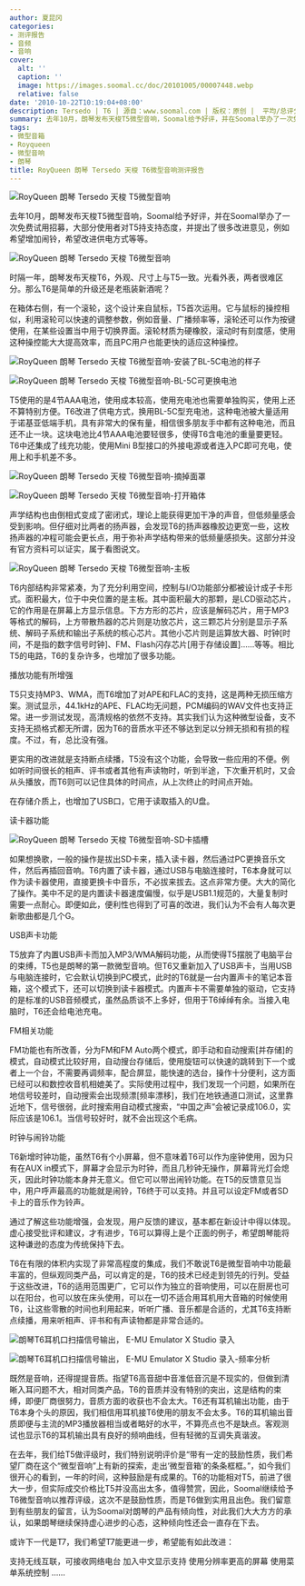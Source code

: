 ```yaml
---
author: 夏昆冈
categories:
- 测评报告
- 音频
- 音响
cover:
  alt: ''
  caption: ''
  image: https://images.soomal.cc/doc/20101005/00007448.webp
  relative: false
date: '2010-10-22T10:19:04+08:00'
description: Tersedo | T6 | 源自：www.soomal.com | 版权：原创 |  平均/总评分：09.46/104
summary: 去年10月，朗琴发布天梭T5微型音响，Soomal给予好评，并在Soomal举办了一次免费试用招募，大部分使用者对T5持支持态度，并提出了很多改进意见，例如希望增加闹铃，希望改进供电方式等等。时隔一年，朗琴发布天梭T6，外观、尺寸上与T5一致。光看外表，两者很难区分。那么T6是简单的升级还是老瓶装新酒呢？
tags:
- 微型音箱
- Royqueen
- 微型音响
- 朗琴
title: RoyQueen 朗琴 Tersedo 天梭 T6微型音响测评报告
---
```


![RoyQueen 朗琴 Tersedo 天梭 T5微型音响](https://images.soomal.cc/doc/20091104/00003040.webp)



去年10月，朗琴发布天梭T5微型音响，Soomal给予好评，并在Soomal举办了一次免费试用招募，大部分使用者对T5持支持态度，并提出了很多改进意见，例如希望增加闹铃，希望改进供电方式等等。



![RoyQueen 朗琴 Tersedo 天梭 T6微型音响](https://images.soomal.cc/doc/20101005/00007447.webp)



时隔一年，朗琴发布天梭T6，外观、尺寸上与T5一致。光看外表，两者很难区分。那么T6是简单的升级还是老瓶装新酒呢？



在箱体右侧，有一个滚轮，这个设计来自鼠标，T5首次运用。它与鼠标的操控相似，利用滚轮可以快速的调整参数，例如音量、广播频率等，滚轮还可以作为按键使用，在某些设置当中用于切换界面。滚轮材质为硬橡胶，滚动时有刻度感，使用这种操控能大大提高效率，而且PC用户也能更快的适应这种操控。



![RoyQueen 朗琴 Tersedo 天梭 T6微型音响-安装了BL-5C电池的样子](https://images.soomal.cc/doc/20101005/00007465.webp)



![RoyQueen 朗琴 Tersedo 天梭 T6微型音响-BL-5C可更换电池](https://images.soomal.cc/doc/20101005/00007464.webp)



T5使用的是4节AAA电池，使用成本较高，使用充电池也需要单独购买，使用上还不算特别方便。T6改进了供电方式，换用BL-5C型充电池，这种电池被大量适用于诺基亚低端手机，具有非常大的保有量，相信很多朋友手中都有这种电池，而且还不止一块。这块电池比4节AAA电池要轻很多，使得T6含电池的重量要更轻。T6中还集成了线充功能，使用Mini B型接口的外接电源或者连入PC即可充电，使用上和手机差不多。



![RoyQueen 朗琴 Tersedo 天梭 T6微型音响-摘掉面罩](https://images.soomal.cc/doc/20101005/00007456.webp)



![RoyQueen 朗琴 Tersedo 天梭 T6微型音响-打开箱体](https://images.soomal.cc/doc/20101005/00007457.webp)



声学结构也由倒相式变成了密闭式，理论上能获得更加干净的声音，但低频量感会受到影响。但仔细对比两者的扬声器，会发现T6的扬声器橡胶边更宽一些，这枚扬声器的冲程可能会更长点，用于弥补声学结构带来的低频量感损失。这部分并没有官方资料可以证实，属于看图说文。



![RoyQueen 朗琴 Tersedo 天梭 T6微型音响-主板](https://images.soomal.cc/doc/20101005/00007459.webp)



T6内部结构非常紧凑，为了充分利用空间，控制与I/O功能部分都被设计成子卡形式。面积最大，位于中央位置的是主板。其中面积最大的那颗，是LCD驱动芯片，它的作用是在屏幕上方显示信息。下方方形的芯片，应该是解码芯片，用于MP3等格式的解码，上方带散热器的芯片则是功放芯片，这三颗芯片分别是显示子系统、解码子系统和输出子系统的核心芯片。其他小芯片则是运算放大器、时钟[时间，不是指的数字信号时钟]、FM、Flash闪存芯片[用于存储设置]……等等。相比T5的电路，T6的复杂许多，也增加了很多功能。



播放功能有所增强



T5只支持MP3、WMA，而T6增加了对APE和FLAC的支持，这是两种无损压缩方案。测试显示，44.1kHz的APE、FLAC均无问题，PCM编码的WAV文件也支持正常。进一步测试发现，高清规格的依然不支持。其实我们认为这种微型设备，支不支持无损格式都无所谓，因为T6的音质水平还不够达到足以分辨无损和有损的程度。不过，有，总比没有强。



更实用的改进就是支持断点续播，T5没有这个功能，会导致一些应用的不便。例如听时间很长的相声、评书或者其他有声读物时，听到半途，下次重开机时，又会从头播放，而T6则可以记住具体的时间点，从上次终止的时间点开始。



在存储介质上，也增加了USB口，它用于读取插入的U盘。



读卡器功能



![RoyQueen 朗琴 Tersedo 天梭 T6微型音响-SD卡插槽](https://images.soomal.cc/doc/20101005/00007455.webp)



如果想换歌，一般的操作是拔出SD卡来，插入读卡器，然后通过PC更换音乐文件，然后再插回音响。T6内置了读卡器，通过USB与电脑连接时，T6本身就可以作为读卡器使用，直接更换卡中音乐，不必拔来拔去。这点非常方便。大大的简化了操作。美中不足的是内置读卡器速度偏慢，似乎是USB1.1规范的，大量复制时需要一点耐心。即便如此，便利性也得到了可喜的改进，我们认为不会有人每次更新歌曲都是几个G。



USB声卡功能



T5放弃了内置USB声卡而加入MP3/WMA解码功能，从而使得T5摆脱了电脑平台的束缚，T5也是朗琴的第一款微型音响。但T6又重新加入了USB声卡，当用USB与电脑连接时，它会默认切换到PC模式，此时的T6就是一台内置声卡的笔记本音箱，这个模式下，还可以切换到读卡器模式。内置声卡不需要单独的驱动，它支持的是标准的USB音频模式，虽然品质谈不上多好，但用于T6绰绰有余。当接入电脑时，T6还会给电池充电。



FM相关功能



FM功能也有所改善，分为FM和FM Auto两个模式，即手动和自动搜索[并存储]的模式，自动模式比较好用，自动搜台存储后，使用旋钮可以快速的跳转到下一个或者上一个台，不需要再调频率，配合屏显，能快速的选台，操作十分便利，这方面已经可以和数控收音机相媲美了。实际使用过程中，我们发现一个问题，如果所在地信号较差时，自动搜索会出现频漂[频率漂移]，我们在地铁通道口测试，这里靠近地下，信号很弱，此时搜索用自动模式搜索，“中国之声”会被记录成106.0，实际应该是106.1。当信号较好时，就不会出现这个毛病。



时钟与闹铃功能



T6新增时钟功能，虽然T6有个小屏幕，但不意味着T6可以作为座钟使用，因为只有在AUX in模式下，屏幕才会显示为时钟，而且几秒钟无操作，屏幕背光灯会熄灭，因此时钟功能本身并无意义。但它可以带出闹铃功能。在T5的反馈意见当中，用户呼声最高的功能就是闹铃，T6终于可以支持。并且可以设定FM或者SD卡上的音乐作为铃声。



通过了解这些功能增强，会发现，用户反馈的建议，基本都在新设计中得以体现。虚心接受批评和建议，才有进步，T6可以算得上是个正面的例子，希望朗琴能将这种谦逊的态度为传统保持下去。



T6在有限的体积内实现了非常高程度的集成，我们不敢说T6是微型音响中功能最丰富的，但纵观同类产品，可以肯定的是，T6的技术已经走到领先的行列。受益于这些改进，T6的适用范围更广，它可以作为独立的音响使用，可以在厨房也可以在阳台，也可以放在床头使用，可以在一切不适合用耳机用大音箱的时候使用T6，让这些零散的时间也利用起来，听听广播、音乐都是合适的，尤其T6支持断点续播，用来听相声、评书和有声读物都是非常合适的。



![朗琴T6耳机口扫描信号输出， E-MU Emulator X Studio 录入](https://images.soomal.cc/doc/20101022/00007822.webp)



![朗琴T6耳机口扫描信号输出， E-MU Emulator X Studio 录入-频率分析](https://images.soomal.cc/doc/20101022/00007823.webp)



既然是音响，还得提提音质。指望T6高音甜中音准低音沉是不现实的，但做到清晰入耳问题不大，相对同类产品，T6的音质并没有特别的突出，这是结构的束缚，即便厂商很努力，音质方面的收获也不会太大。T6还有耳机输出功能，由于T6本身个头的原因，我们相信用耳机接T6使用的朋友不会太多。T6的耳机输出音质即便与主流的MP3播放器相当或者略好的水平，不算亮点也不是缺点。客观测试也显示T6的耳机输出具有良好的频响曲线，但有轻微的互调失真谐波。



在去年，我们给T5做评级时，我们特别说明评价是“带有一定的鼓励性质，我们希望厂商在这个“微型音响”上有新的探索，走出‘微型音箱’的条条框框。”，如今我们很开心的看到，一年的时间，这种鼓励是有成果的。T6的功能相对T5，前进了很大一步，但实际成交价格比T5并没高出太多，值得赞赏，因此，Soomal继续给予T6微型音响以推荐评级，这次不是鼓励性质，而是T6做到实用且出色。我们留意到有些朋友的留言，认为Soomal对朗琴的产品有倾向性，对此我们大大方方的承认，如果朗琴继续保持虚心进步的心态，这种倾向性还会一直存在下去。



或许下一代是T7，我们希望T7能更进一步，希望能有如此改进：



支持无线互联，可接收网络电台
加入中文显示支持
使用分辨率更高的屏幕
使用菜单系统控制
……